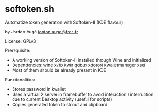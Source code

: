 # softoken.sh
Automatize token generation with Softoken-II (KDE flavour)

by Jordan Augé <jordan.auge@free.fr>

License: GPLv3

Prerequisite:
 - A working version of Softoken-II installed through Wine and initialized
 - Dependencies: wine xvfb kwin qdbus xdotool kwalletmanager xsel
 - Most of them should be already present in KDE

Functionalities:
 - Stores password in kwallet
 - Uses a virtual X server in framebuffer to avoid interaction / interruption
 due to current Desktop activity (useful for scripts)
 - Copies generated token to stdout and clipboard
